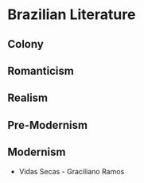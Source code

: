 # Brazilian Literature

## Colony

## Romanticism

## Realism

## Pre-Modernism

## Modernism

* Vidas Secas - Graciliano Ramos
